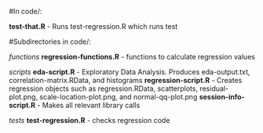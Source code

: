 #In code/:

**test-that.R** - Runs test-regression.R which runs test

#Subdirectories in code/:

_functions_ 
	**regression-functions.R** - functions to calculate regression values

_scripts_
	**eda-script.R** - Exploratory Data Analysis. Produces eda-output.txt, correlation-matrix.RData, and histograms
	**regression-script.R** - Creates regression objects such as regression.RData, scatterplots, residual-plot.png, scale-location-plot.png, and normal-qq-plot.png
	**session-info-script.R** - Makes all relevant library calls

_tests_
	**test-regression.R** - checks regression code